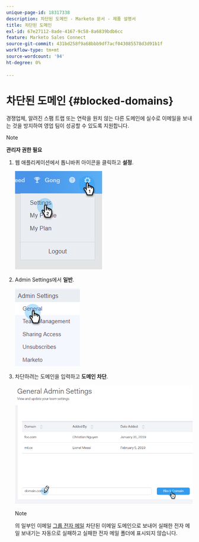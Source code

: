 ```yaml
---
unique-page-id: 18317338
description: 차단된 도메인 - Marketo 문서 - 제품 설명서
title: 차단된 도메인
exl-id: 67e27112-8ade-4167-9c58-8a6839bdb6cc
feature: Marketo Sales Connect
source-git-commit: 431bd258f9a68bbb9df7acf043085578d3d91b1f
workflow-type: tm+mt
source-wordcount: '94'
ht-degree: 0%

---
```


# 차단된 도메인 {#blocked-domains}

경쟁업체, 알려진 스팸 트랩 또는 연락을 원치 않는 다른 도메인에 실수로 이메일을 보내는 것을 방지하여 영업 팀이 성공할 수 있도록 지원합니다.

>[!NOTE]
>
>**관리자 권한 필요**

1. 웹 애플리케이션에서 톱니바퀴 아이콘을 클릭하고 **설정**.

   ![](assets/one-3.png)

1. Admin Settings에서 **일반**.

   ![](assets/two-3.png)

1. 차단하려는 도메인을 입력하고 **도메인 차단**.

   ![](assets/three-3.png)

   >[!NOTE]
   >
   >의 일부인 이메일 [그룹 전자 메일](/help/marketo/product-docs/marketo-sales-connect/email/using-the-compose-window/sending-emails-via-group-email.md) 차단된 이메일 도메인으로 보내어 실패한 전자 메일 보내기는 자동으로 실패하고 실패한 전자 메일 폴더에 표시되지 않습니다.
